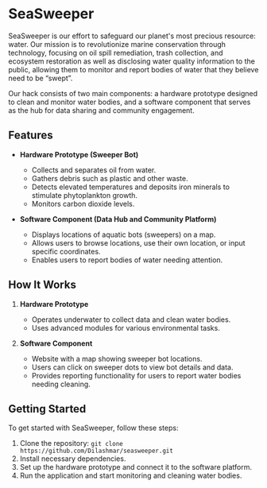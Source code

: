 # SeaSweeper

SeaSweeper is our effort to safeguard our planet's most precious resource: water. Our mission is to revolutionize marine conservation through technology, focusing on oil spill remediation, trash collection, and ecosystem restoration as well as disclosing water quality information to the public, allowing them to monitor and report bodies of water that they believe need to be “swept”.

Our hack consists of two main components: a hardware prototype designed to clean and monitor water bodies, and a software component that serves as the hub for data sharing and community engagement.

## Features

- **Hardware Prototype (Sweeper Bot)**
  - Collects and separates oil from water.
  - Gathers debris such as plastic and other waste.
  - Detects elevated temperatures and deposits iron minerals to stimulate phytoplankton growth.
  - Monitors carbon dioxide levels.

- **Software Component (Data Hub and Community Platform)**
  - Displays locations of aquatic bots (sweepers) on a map.
  - Allows users to browse locations, use their own location, or input specific coordinates.
  - Enables users to report bodies of water needing attention.

## How It Works

1. **Hardware Prototype**
   - Operates underwater to collect data and clean water bodies.
   - Uses advanced modules for various environmental tasks.

2. **Software Component**
   - Website with a map showing sweeper bot locations.
   - Users can click on sweeper dots to view bot details and data.
   - Provides reporting functionality for users to report water bodies needing cleaning.

## Getting Started

To get started with SeaSweeper, follow these steps:

1. Clone the repository: `git clone https://github.com/Dilashmar/seasweeper.git`
2. Install necessary dependencies.
3. Set up the hardware prototype and connect it to the software platform.
4. Run the application and start monitoring and cleaning water bodies.
